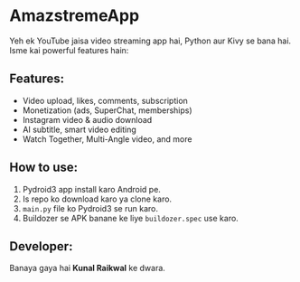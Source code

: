 # AmazstremeApp

Yeh ek YouTube jaisa video streaming app hai, Python aur Kivy se bana hai. Isme kai powerful features hain:

## Features:
- Video upload, likes, comments, subscription
- Monetization (ads, SuperChat, memberships)
- Instagram video & audio download
- AI subtitle, smart video editing
- Watch Together, Multi-Angle video, and more

## How to use:
1. Pydroid3 app install karo Android pe.
2. Is repo ko download karo ya clone karo.
3. `main.py` file ko Pydroid3 se run karo.
4. Buildozer se APK banane ke liye `buildozer.spec` use karo.

## Developer:
Banaya gaya hai **Kunal Raikwal** ke dwara.
